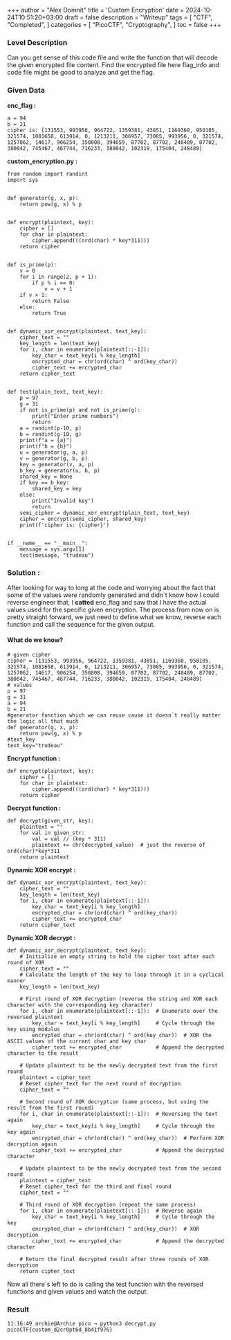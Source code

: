 +++
author = "Alex Domnit"
title = 'Custom Encryption'
date = 2024-10-24T10:51:20+03:00
draft = false
description = "Writeup"
tags = [
    "CTF",
    "Completed",
]
categories = [
    "PicoCTF",
    "Cryptography",
]
toc = false
+++

### Level Description

Can you get sense of this code file and write the function that will decode the given encrypted file content. Find the encrypted file here flag_info and code file might be good to analyze and get the flag. 

### Given Data

**enc_flag :**

```
a = 94
b = 21
cipher is: [131553, 993956, 964722, 1359381, 43851, 1169360, 950105, 321574, 1081658, 613914, 0, 1213211, 306957, 73085, 993956, 0, 321574, 1257062, 14617, 906254, 350808, 394659, 87702, 87702, 248489, 87702, 380042, 745467, 467744, 716233, 380042, 102319, 175404, 248489]
```

**custom_encryption.py :**

```
from random import randint
import sys


def generator(g, x, p):
    return pow(g, x) % p


def encrypt(plaintext, key):
    cipher = []
    for char in plaintext:
        cipher.append(((ord(char) * key*311)))
    return cipher


def is_prime(p):
    v = 0
    for i in range(2, p + 1):
        if p % i == 0:
            v = v + 1
    if v > 1:
        return False
    else:
        return True


def dynamic_xor_encrypt(plaintext, text_key):
    cipher_text = ""
    key_length = len(text_key)
    for i, char in enumerate(plaintext[::-1]):
        key_char = text_key[i % key_length]
        encrypted_char = chr(ord(char) ^ ord(key_char))
        cipher_text += encrypted_char
    return cipher_text


def test(plain_text, text_key):
    p = 97
    g = 31
    if not is_prime(p) and not is_prime(g):
        print("Enter prime numbers")
        return
    a = randint(p-10, p)
    b = randint(g-10, g)
    print(f"a = {a}")
    print(f"b = {b}")
    u = generator(g, a, p)
    v = generator(g, b, p)
    key = generator(v, a, p)
    b_key = generator(u, b, p)
    shared_key = None
    if key == b_key:
        shared_key = key
    else:
        print("Invalid key")
        return
    semi_cipher = dynamic_xor_encrypt(plain_text, text_key)
    cipher = encrypt(semi_cipher, shared_key)
    print(f'cipher is: {cipher}')


if __name__ == "__main__":
    message = sys.argv[1]
    test(message, "trudeau")

```

### Solution :

After looking for way to long at the code and worrying about the fact that some of the values were randomly generated and didn`t know how I could reverse engineer that, I **catted** enc_flag and saw that I have the actual values used for the specific given encryption. The process from now on is pretty straight forward, we just need to define what we know, reverse each function and call the sequence for the given output.

#### What do we know?

```
# given cipher
cipher = [131553, 993956, 964722, 1359381, 43851, 1169360, 950105, 321574, 1081658, 613914, 0, 1213211, 306957, 73085, 993956, 0, 321574, 1257062, 14617, 906254, 350808, 394659, 87702, 87702, 248489, 87702, 380042, 745467, 467744, 716233, 380042, 102319, 175404, 248489]
# values
p = 97
g = 31
a = 94
b = 21
#generator function which we can reuse cause it doesn`t really matter the logic all that much
def generator(g, x, p):
    return pow(g, x) % p
#text_key
text_key="trudeau"
```

**Encrypt function :**

```
def encrypt(plaintext, key):
    cipher = []
    for char in plaintext:
        cipher.append(((ord(char) * key*311)))
    return cipher
```

**Decrypt function :**

```
def decrypt(given_str, key):
    plaintext = ""
    for val in given_str:
        val = val // (key * 311)
        plaintext += chr(decrypted_value)  # just the reverse of ord(char)*key*311
    return plaintext
```

**Dynamic XOR encrypt :**

```
def dynamic_xor_encrypt(plaintext, text_key):
    cipher_text = ""
    key_length = len(text_key)
    for i, char in enumerate(plaintext[::-1]):
        key_char = text_key[i % key_length]
        encrypted_char = chr(ord(char) ^ ord(key_char))
        cipher_text += encrypted_char
    return cipher_text
```


**Dynamic XOR decrypt :**

```
def dynamic_xor_decrypt(plaintext, text_key):
    # Initialize an empty string to hold the cipher text after each round of XOR
    cipher_text = ""
    # Calculate the length of the key to loop through it in a cyclical manner
    key_length = len(text_key)

    # First round of XOR decryption (reverse the string and XOR each character with the corresponding key character)
    for i, char in enumerate(plaintext[::-1]):  # Enumerate over the reversed plaintext
        key_char = text_key[i % key_length]     # Cycle through the key using modulus
        encrypted_char = chr(ord(char) ^ ord(key_char))  # XOR the ASCII values of the current char and key char
        cipher_text += encrypted_char           # Append the decrypted character to the result

    # Update plaintext to be the newly decrypted text from the first round
    plaintext = cipher_text
    # Reset cipher_text for the next round of decryption
    cipher_text = ""

    # Second round of XOR decryption (same process, but using the result from the first round)
    for i, char in enumerate(plaintext[::-1]):  # Reversing the text again
        key_char = text_key[i % key_length]     # Cycle through the key again
        encrypted_char = chr(ord(char) ^ ord(key_char))  # Perform XOR decryption again
        cipher_text += encrypted_char           # Append the decrypted character

    # Update plaintext to be the newly decrypted text from the second round
    plaintext = cipher_text
    # Reset cipher_text for the third and final round
    cipher_text = ""

    # Third round of XOR decryption (repeat the same process)
    for i, char in enumerate(plaintext[::-1]):  # Reverse again
        key_char = text_key[i % key_length]     # Cycle through the key
        encrypted_char = chr(ord(char) ^ ord(key_char))  # XOR decryption
        cipher_text += encrypted_char           # Append the decrypted character

    # Return the final decrypted result after three rounds of XOR decryption
    return cipher_text
```

Now all there`s left to do is calling the test function with the reversed functions and given values and watch the output.

### Result

```
11:16:49 archie@Archie pico → python3 decrypt.py
picoCTF{custom_d2cr0pt6d_8b41f976}
```